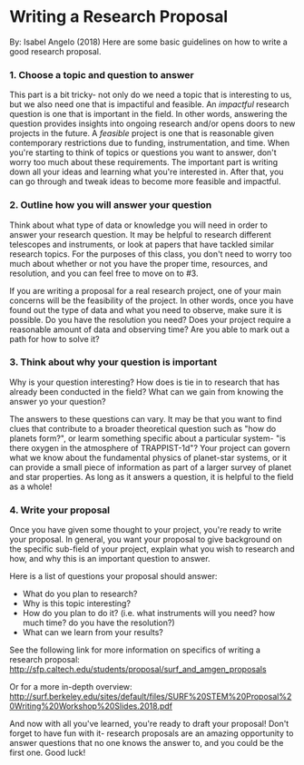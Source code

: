 # Writing a Research Proposal #
By: Isabel Angelo (2018)
Here are some basic guidelines on how to write a good research proposal.

### 1. Choose a topic and question to answer ###
This part is a bit tricky- not only do we need a topic that is interesting to us, but we also need one that is impactiful and feasible.
An *impactful* research question is one that is important in the field. 
In other words, answering the question provides insights into ongoing research and/or opens doors to new projects in the future.
A *feasible* project is one that is reasonable given contemporary restrictions due to funding, instrumentation, and time. 
When you're starting to think of topics or questions you want to answer, don't worry too much about these requirements.
The important part is writing down all your ideas and learning what you're interested in. After that, you can go through and tweak ideas
to become more feasible and impactful. 

### 2. Outline how you will answer your question ###
Think about what type of data or knowledge you will need in order to answer your research question. It may be helpful to research different 
telescopes and instruments, or look at papers that have tackled similar research topics. For the purposes of this class, you don't need to worry too much about whether or not you have the proper time, resources, and resolution, and you can feel free to move on to #3. 

If you are writing a proposal for a real research project, one of your main concerns will be the feasibility of the project. In other words, once you have found out the type of data and what you need to observe, make sure it is possible. 
Do you have the resolution you need? Does your project require a reasonable amount of data and observing time? 
Are you able to mark out a path for how to solve it? 

### 3. Think about why your question is important ###
Why is your question interesting? How does is tie in to research that has already been conducted in the field? What can we gain from knowing the 
answer yo your question? 

The answers to these questions can vary. It may be that you want to find clues that contribute to a broader theoretical question such as "how do planets form?",
or learm something specific about a particular system- "is there oxygen in the atmosphere of TRAPPIST-1d"? Your project can govern what we know about the fundamental physics 
of planet-star systems, or it can provide a small piece of information as part of a larger survey of planet and star properties.
As long as it answers a question, it is helpful to the field as a whole!

### 4. Write your proposal ###
Once you have given some thought to your project, you're ready to write your proposal. In general, you want your proposal
to give background on the specific sub-field of your project, explain what you wish to research and how, and why this is an important 
question to answer. 

Here is a list of questions your proposal should answer:
- What do you plan to research?
- Why is this topic interesting?
- How do you plan to do it? (i.e. what instruments will you need? how much time? do you have the resolution?)
- What can we learn from your results?

See the following link for more information on specifics of writing a research proposal:
http://sfp.caltech.edu/students/proposal/surf_and_amgen_proposals

Or for a more in-depth overview:
http://surf.berkeley.edu/sites/default/files/SURF%20STEM%20Proposal%20Writing%20Workshop%20Slides.2018.pdf

And now with all you've learned, you're ready to draft your proposal! Don't forget to have fun with it- research proposals are an amazing opportunity to answer questions that no one knows the answer to, and you could be the first one. Good luck!




